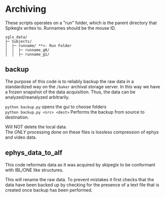 # Archiving

These scripts operates on a "run" folder, which is the parent directory that Spikeglx writes to. Runnames should be the mouse ID.

```
sglx_data/
├─ Subjects/
│  ├─ runname/ **<- Run Folder
│  │  ├─ runname_g0/
│  │  ├─ runname_g1/
```

## backup
The purpose of this code is to reliably backup the raw data in a standardized way on the `/baker` archival storage server. In this way we have a frozen snapshot of the data acquisition. Thus, the data can be analyzed/reanalyzed arbitrarily.


`python backup.py` opens the gui to choose folders\
`python backup.py <src> <dest>` Performs the backup from source to destination. 

Will NOT delete the local data.\
The *ONLY* processing done on these files is lossless compression of ephys and video data. 

## ephys_data_to_alf
This code reformats data as it was acquired by skipeglx to be conformant with IBL/ONE like structures.

This will rename the raw data. To prevent mistakes it first checks that the data have been backed up by checking for the presence of a text file that is created once backup has been performed.